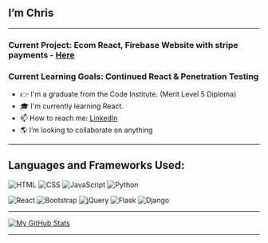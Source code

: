 ## I’m Chris

---

### Current Project: Ecom React, Firebase Website with stripe payments - [Here](https://github.com/Birrellc/Project__Ecom-app-REACT)
### Current Learning Goals: Continued React & Penetration Testing

- 👉 I'm a graduate from the Code Institute. (Merit Level 5 Diploma)
- 🎓 I'm currently learning React.
- 📫 How to reach me: [LinkedIn](https://www.linkedin.com/in/chrisbirrell17/)
- 🌎 I’m looking to collaborate on anything

---

## Languages and Frameworks Used:

![HTML](https://img.shields.io/badge/-HTML5-E34F26?logo=html5&logoColor=white&style=for-the-badge)
![CSS](https://img.shields.io/badge/-CSS3-1572B6?logo=css3&logoColor=white&style=for-the-badge)
![JavaScript](https://img.shields.io/badge/-JavaScript-F7DF1E?logo=javascript&logoColor=white&style=for-the-badge)
![Python](https://img.shields.io/badge/-Python-3776AB?logo=python&logoColor=white&style=for-the-badge)

![React](https://img.shields.io/badge/React-20232A?style=for-the-badge&logo=react&logoColor=61DAFB)
![Bootstrap](https://img.shields.io/badge/-Bootstrap-7952B3?logo=bootstrap&logoColor=white&style=for-the-badge)
![jQuery](https://img.shields.io/badge/-jQuery-0769AD?logo=jquery&logoColor=white&style=for-the-badge)
![Flask](https://img.shields.io/badge/-Flask-000000?logo=flask&logoColor=white&style=for-the-badge)
![Django](https://img.shields.io/badge/-Django-092E20?logo=django&logoColor=white&style=for-the-badge)

---

[![My GitHub Stats](https://github-readme-stats.vercel.app/api/?username=Birrellc&count_private=true&theme=tokyonight&showicons=true)]()

---


